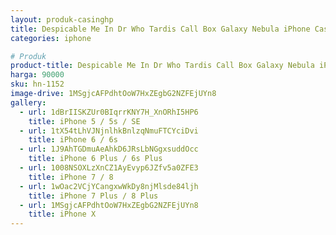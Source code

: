 ```yaml
---
layout: produk-casinghp
title: Despicable Me In Dr Who Tardis Call Box Galaxy Nebula iPhone Case
categories: iphone

# Produk
product-title: Despicable Me In Dr Who Tardis Call Box Galaxy Nebula iPhone Case
harga: 90000
sku: hn-1152
image-drive: 1MSgjcAFPdhtOoW7HxZEgbG2NZFEjUYn8
gallery:
  - url: 1dBrIISKZUr0BIqrrKNY7H_XnORhI5HP6
    title: iPhone 5 / 5s / SE
  - url: 1tX54tLhVJNjnlhkBnlzqNmuFTCYciDvi
    title: iPhone 6 / 6s
  - url: 1J9AhTGDmuAeAhkD6JRsLbNGgxsuddOcc
    title: iPhone 6 Plus / 6s Plus
  - url: 1008NSOXLzXnCZ1AyEvyp6JZfv5a0ZFE3
    title: iPhone 7 / 8
  - url: 1wOac2VCjYCangxwWkDy8njMlsde84ljh
    title: iPhone 7 Plus / 8 Plus
  - url: 1MSgjcAFPdhtOoW7HxZEgbG2NZFEjUYn8
    title: iPhone X
---
```

